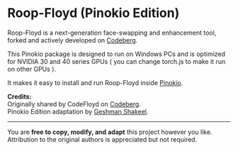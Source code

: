 # Roop-Floyd (Pinokio Edition)

Roop-Floyd is a next-generation face-swapping and enhancement tool, forked and actively developed on [Codeberg](https://codeberg.org/Cognibuild/ROOP-FLOYD).

This Pinokio package is designed to run on Windows PCs and is optimized for NVIDIA 30 and 40 series GPUs ( you can change torch.js to make it run on other GPUs ).

It makes it easy to install and run Roop-Floyd inside [Pinokio](https://pinokio.computer).

**Credits:**  
Originally shared by CodeFloyd on [Codeberg](https://codeberg.org/Cognibuild/ROOP-FLOYD).  
Pinokio Edition adaptation by [Geshman Shakeel](https://github.com/Gheshman-sh).

---

You are **free to copy, modify, and adapt** this project however you like.  
Attribution to the original authors is appreciated but not required.



